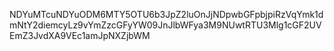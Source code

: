 NDYuMTcuNDYuODM6MTY5OTU6b3JpZ2luOnJjNDpwbGFpbjpiRzVqYmk1dmNtY2diemcyLz9vYmZzcGFyYW09JnJlbWFya3M9NUwtRTU3Mlg1cGF2UVEmZ3JvdXA9VEc1amJpNXZjbWM

